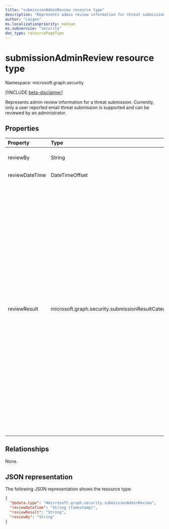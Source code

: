 ```yaml
---
title: "submissionAdminReview resource type"
description: "Represents admin review information for threat submission"
author: "caigen"
ms.localizationpriority: medium
ms.subservice: "security"
doc_type: resourcePageType
---
```


# submissionAdminReview resource type

Namespace: microsoft.graph.security

[!INCLUDE [beta-disclaimer](../../includes/beta-disclaimer.md)]

Represents admin review information for a threat submission. Currently, only a user reported email threat submission is supported and can be reviewed by an administrator.

## Properties
| Property       | Type                     | Description                                  |
|:---------------|:-------------------------|:---------------------------------------------|
| reviewBy       | String                   | Specifies who reviewed the email. The identification is an email ID or other identity strings.|
| reviewDateTime | DateTimeOffset           | Specifies the date time when the review occurred.|
| reviewResult   |microsoft.graph.security.submissionResultCategory | Specifies what the review result was. The possible values are: `notJunk`, `spam`, `phishing`, `malware`, `allowedByPolicy`, `blockedByPolicy`, `spoof`, `unknown`, `noResultAvailable`, `unknownFutureValue`, `beingAnalyzed`, `notSubmittedToMicrosoft`, `phishingSimulation`, `allowedDueToOrganizationOverride`, `blockedDueToOrganizationOverride`, `allowedDueToUserOverride`, `blockedDueToUserOverride`, `itemNotfound`, `threatsFound`, `noThreatsFound`, `domainImpersonation`, `userImpersonation`, `brandImpersonation`, `authenticationFailure`, `spoofedBlocked`, `spoofedAllowed`, `bulk`, and `reasonLostInTransit`. You must use the Prefer: include-unknown-enum-members request header to get the following values in this evolvable enum: `beingAnalyzed`, `notSubmittedToMicrosoft`, `phishingSimulation`, `allowedDueToOrganizationOverride`, `blockedDueToOrganizationOverride`, `allowedDueToUserOverride`, `blockedDueToUserOverride`, `itemNotfound`, `threatsFound`, `noThreatsFound`, `domainImpersonation`, `userImpersonation`, `brandImpersonation`, `authenticationFailure`, `spoofedBlocked`, `spoofedAllowed`, `bulk`, and `reasonLostInTransit`. |

## Relationships
None.

## JSON representation
The following JSON representation shows the resource type.
<!-- {
  "blockType": "resource",
  "@odata.type": "microsoft.graph.security.submissionAdminReview"
}
-->
``` json
{
  "@odata.type": "#microsoft.graph.security.submissionAdminReview",
  "reviewDateTime": "String (timestamp)",
  "reviewResult": "String",
  "reviewBy": "String"
}
```

